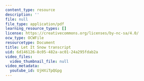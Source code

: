 ```yaml
---
content_type: resource
description: ''
file: null
file_type: application/pdf
learning_resource_types: []
license: https://creativecommons.org/licenses/by-nc-sa/4.0/
ocw_type: OCWFile
resourcetype: Document
title: Let It Snow transcript
uid: 6d146126-8c05-482a-ac01-24a295fdab2a
video_files:
  video_thumbnail_file: null
video_metadata:
  youtube_id: UjHXiTpQGpg
---
```

